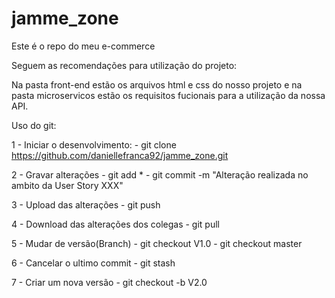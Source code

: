 # jamme_zone
Este é o repo do meu e-commerce

Seguem as recomendações para utilização do projeto:

Na pasta front-end estão os arquivos html e css do nosso projeto e na pasta microservicos estão os requisitos fucionais para a utilização da nossa API.


Uso do git:

1 - Iniciar o desenvolvimento:
    - git clone https://github.com/daniellefranca92/jamme_zone.git

2 - Gravar alterações
    - git add *
    - git commit -m "Alteração realizada no ambito da User Story XXX"

3 - Upload das alterações
    - git push

4 - Download das alterações dos colegas
    - git pull

5 - Mudar de versão(Branch)
    - git checkout V1.0
    - git checkout master

6 - Cancelar o ultimo commit
    - git stash

7 - Criar um nova versão
    - git checkout -b V2.0


